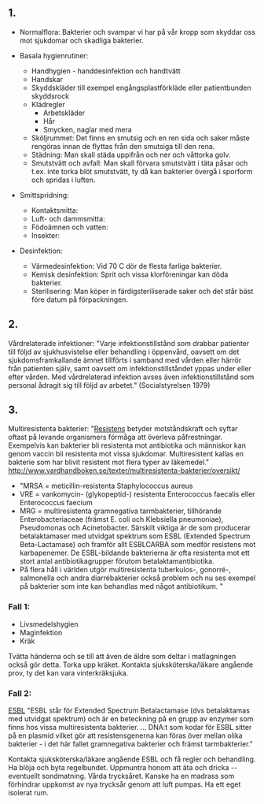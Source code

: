 ## 1.
* Normalflora: Bakterier och svampar vi har på vår kropp som skyddar oss mot sjukdomar och skadliga bakterier.

* Basala hygienrutiner:  
  * Handhygien - handdesinfektion och handtvätt
  * Handskar
  * Skyddskläder till exempel engångsplastförkläde eller patientbunden skyddsrock
  * Klädregler
    * Arbetskläder
    * Hår
    * Smycken, naglar med mera
  * Sköljrummet: Det finns en smutsig och en ren sida och saker måste rengöras innan de flyttas från den smutsiga till den rena.
  * Städning: Man skall städa uppifrån och ner och våttorka golv.
  * Smutstvätt och avfall: Man skall förvara smutstvätt i täta påsar och t.ex. inte torka blöt smutstvätt, ty då kan bakterier övergå i sporform och spridas i luften.

* Smittspridning:
  * Kontaktsmitta:
  * Luft- och dammsmitta:
  * Födoämnen och vatten:
  * Insekter:

* Desinfektion:  
  * Värmedesinfektion: Vid 70 C dör de flesta farliga bakterier.  
  * Kemisk desinfektion: Sprit och vissa klorföreningar kan döda bakterier.
  * Sterilisering: Man köper in färdigsteriliserade saker och det står bäst före datum på förpackningen.

## 2.
Vårdrelaterade infektioner: "Varje infektionstillstånd som drabbar patienter till följd av sjukhusvistelse 
eller behandling i öppenvård, oavsett om det sjukdomsframkallande ämnet tillförts i samband med vården
eller härrör från patienten själv, samt oavsett om infektionstillståndet yppas under eller efter vården.
Med vårdrelaterad infektion avses även infektionstillstånd som personal ådragit sig till följd av arbetet."
(Socialstyrelsen 1979)

## 3.
Multiresistenta bakterier: "[Resistens](https://sv.wikipedia.org/wiki/Resistens) betyder motståndskraft och syftar oftast på levande organismers förmåga att överleva påfrestningar. Exempelvis kan bakterier bli resistenta mot antibiotika och människor kan genom vaccin bli resistenta mot vissa sjukdomar. Multiresistent kallas en bakterie som har blivit resistent mot flera typer av läkemedel." 
http://www.vardhandboken.se/texter/multiresistenta-bakterier/oversikt/  
* "MRSA = meticillin-resistenta Staphylococcus aureus
* VRE = vankomycin- (glykopeptid-) resistenta Enterococcus faecalis eller Enterococcus faecium
* MRG = multiresistenta gramnegativa tarmbakterier, tillhörande Enterobacteriaceae (främst E. coli och Klebsiella pneumoniae), Pseudomonas och Acinetobacter. Särskilt viktiga är de som producerar betalaktamaser med utvidgat spektrum som ESBL (Extended Spectrum Beta-Lactamase) och framför allt ESBLCARBA som medför resistens mot karbapenemer. De ESBL-bildande bakterierna är ofta resistenta mot ett stort antal antibiotikagrupper förutom betalaktamantibiotika.
* På flera håll i världen utgör multiresistenta tuberkulos-, gonorré-, salmonella och andra diarrébakterier också problem och nu ses exempel på bakterier som inte kan behandlas med något antibiotikum.
"

### Fall 1:  
* Livsmedelshygien
* Maginfektion
* Kräk

Tvätta händerna och se till att även de äldre som deltar i matlagningen också gör detta. Torka upp kräket. Kontakta sjuksköterska/läkare angående prov, ty det kan vara vinterkräksjuka.

### Fall 2:  
[ESBL](https://sv.wikipedia.org/wiki/ESBL) "ESBL står för Extended Spectrum Betalactamase (dvs betalaktamas med utvidgat spektrum) och är en beteckning på en grupp av enzymer som finns hos vissa multiresistenta bakterier. ... DNA:t som kodar för ESBL sitter på en plasmid vilket gör att resistensgenerna kan föras över mellan olika bakterier - i det här fallet gramnegativa bakterier och främst tarmbakterier."

Kontakta sjuksköterska/läkare angående ESBL och få regler och behandling. Ha blöja och byta regelbundet. Uppmuntra honom att äta och dricka -- eventuellt sondmatning. Vårda trycksåret. Kanske ha en madrass som förhindrar uppkomst av nya trycksår genom att luft pumpas. Ha ett eget isolerat rum.
